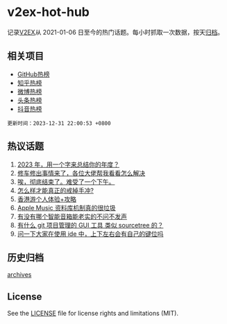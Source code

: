# v2ex-hot-hub

 记录[V2EX](https://www.v2ex.com/)从 2021-01-06 日至今的热门话题。每小时抓取一次数据，按天[归档](archives)。
 
 ## 相关项目

- [GitHub热榜](https://github.com/it985/github-hot-hub)
- [知乎热榜](https://github.com/it985/zhihu-hot-hub)
- [微博热榜](https://github.com/it985/weibo-hot-hub)
- [头条热榜](https://github.com/it985/toutiao-hot-hub)
- [抖音热榜](https://github.com/it985/douyin-hot-hub)


 `更新时间：2023-12-31 22:00:53 +0800`

## 热议话题

1. [2023 年，用一个字来总结你的年度？](https://www.v2ex.com/t/1004713)
1. [修车修出事情来了，各位大佬帮我看看怎么解决](https://www.v2ex.com/t/1004745)
1. [唉，彻底结束了。难受了一个下午。](https://www.v2ex.com/t/1004809)
1. [怎么样才能真正的戒掉手冲?](https://www.v2ex.com/t/1004819)
1. [香港游个人体验+攻略](https://www.v2ex.com/t/1004788)
1. [Apple Music 资料库机制真的很垃圾](https://www.v2ex.com/t/1004715)
1. [有没有哪个智能音箱能老实的不问不发声](https://www.v2ex.com/t/1004772)
1. [有什么 git 项目管理的 GUI 工具 类似 sourcetree 的？](https://www.v2ex.com/t/1004799)
1. [问一下大家在使用 ide 中，上下左右会有自己的键位吗](https://www.v2ex.com/t/1004757)

## 历史归档

[archives](archives)

## License

See the [LICENSE](LICENSE) file for license rights and limitations (MIT).
